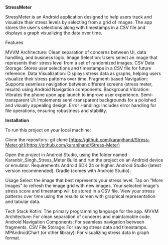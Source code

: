 **StressMeter**

StressMeter is an Android application designed to help users track and visualize their stress levels by selecting from a grid of images. The app stores the user's selections along with timestamps in a CSV file and displays a graph visualizing the data over time.

Features

MVVM Architecture: Clean separation of concerns between UI, data handling, and business logic.
Image Selection: Users select an image that represents their stress level from a set of randomized images.
CSV Data Storage: Stores user selections and timestamps in a CSV file for future reference.
Data Visualization: Displays stress data as graphs, helping users visualize their stress patterns over time.
Fragment-based Navigation: Supports seamless navigation between different screens (stress meter, results) using Android Navigation components.
Background Vibration: Vibrates the phone upon app launch to improve user experience.
Semi-transparent UI: Implements semi-transparent backgrounds for a polished and visually appealing design.
Error Handling: Includes error handling for file operations, ensuring robustness and stability.

**Installation**

To run this project on your local machine:

Clone the repository:
git clone [https://github.com/karanjhand/Stress-Meter.git](https://github.com/karanjhand/Stress-Meter)

Open the project in Android Studio, using the folder named Karanbir_Singh_Stress_Meter
Build and run the project on an Android device or emulator.
Requirements
Android SDK 24 or higher.
Android Studio (latest version recommended).
Gradle (comes with Android Studio).

Usage
Select the image that best represents your stress level.
Tap on "More Images" to refresh the image grid with new images.
Your selected image's stress score and timestamp will be stored in a CSV file.
View your stress patterns over time using the results screen with graphical representation and tabular data.

Tech Stack
Kotlin: The primary programming language for the app.
MVVM Architecture: For clean separation of concerns and maintainable code.
Android Navigation Components: For seamless navigation between fragments.
CSV File Storage: For saving stress data and timestamps.
MPAndroidChart (or other library): For visualizing stress data in graph format.
